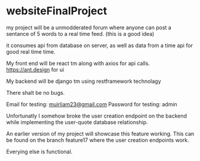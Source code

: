 # websiteFinalProject

my project will be a unmodderated forum where anyone can post a sentance of 5 words to a real time feed. (this is a good idea)

it consumes api from database on server, as well as data from a time api for good real time time.

My front end will be react tm along with axios for api calls.
https://ant.design for ui

My backend will be django tm using restframework technolagy

There shalt be no bugs.

Email for testing: muirliam23@gmail.com
Password for testing: admin

Unfortunatly I somehow broke the user creation endpoint on the backend while implementing the user-quote database relationship.

An earlier version of my project will showcase this feature working. This can be found on the branch feature17 where the user creation endpoints work.

Everying else is functional.
